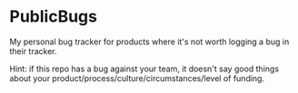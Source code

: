 # PublicBugs
My personal bug tracker for products where it's not worth logging a bug in their tracker.

Hint: if this repo has a bug against your team, it doesn't say good things about your product/process/culture/circumstances/level of funding.
